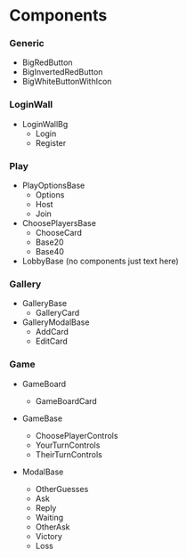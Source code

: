 # Components

### Generic

- BigRedButton
- BigInvertedRedButton
- BigWhiteButtonWithIcon

### LoginWall

- LoginWallBg
  - Login
  - Register

### Play

- PlayOptionsBase
  - Options
  - Host
  - Join
- ChoosePlayersBase
  - ChooseCard
  - Base20
  - Base40
- LobbyBase (no components just text here)

### Gallery

- GalleryBase
  - GalleryCard
- GalleryModalBase
  - AddCard
  - EditCard

### Game

- GameBoard

  - GameBoardCard

- GameBase

  - ChoosePlayerControls
  - YourTurnControls
  - TheirTurnControls

- ModalBase
  - OtherGuesses
  - Ask
  - Reply
  - Waiting
  - OtherAsk
  - Victory
  - Loss

